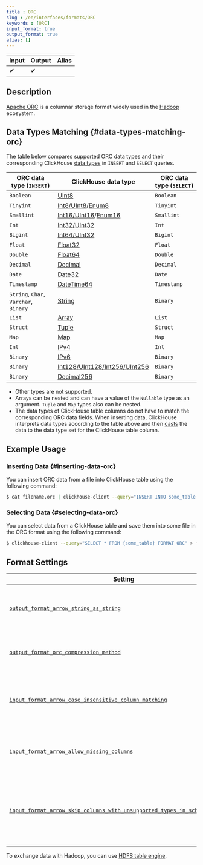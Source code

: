 ```yaml
---
title : ORC
slug : /en/interfaces/formats/ORC
keywords : [ORC]
input_format: true
output_format: true
alias: []
---
```


| Input | Output | Alias |
|-------|--------|-------|
| ✔     | ✔      |       |

## Description

[Apache ORC](https://orc.apache.org/) is a columnar storage format widely used in the [Hadoop](https://hadoop.apache.org/) ecosystem.

## Data Types Matching {#data-types-matching-orc}

The table below compares supported ORC data types and their corresponding ClickHouse [data types](/docs/en/sql-reference/data-types/index.md) in `INSERT` and `SELECT` queries.

| ORC data type (`INSERT`)              | ClickHouse data type                                                                                              | ORC data type (`SELECT`) |
|---------------------------------------|-------------------------------------------------------------------------------------------------------------------|--------------------------|
| `Boolean`                             | [UInt8](/docs/en/sql-reference/data-types/int-uint.md)                                                            | `Boolean`                |
| `Tinyint`                             | [Int8/UInt8](/docs/en/sql-reference/data-types/int-uint.md)/[Enum8](/docs/en/sql-reference/data-types/enum.md)    | `Tinyint`                |
| `Smallint`                            | [Int16/UInt16](/docs/en/sql-reference/data-types/int-uint.md)/[Enum16](/docs/en/sql-reference/data-types/enum.md) | `Smallint`               |
| `Int`                                 | [Int32/UInt32](/docs/en/sql-reference/data-types/int-uint.md)                                                     | `Int`                    |
| `Bigint`                              | [Int64/UInt32](/docs/en/sql-reference/data-types/int-uint.md)                                                     | `Bigint`                 |
| `Float`                               | [Float32](/docs/en/sql-reference/data-types/float.md)                                                             | `Float`                  |
| `Double`                              | [Float64](/docs/en/sql-reference/data-types/float.md)                                                             | `Double`                 |
| `Decimal`                             | [Decimal](/docs/en/sql-reference/data-types/decimal.md)                                                           | `Decimal`                |
| `Date`                                | [Date32](/docs/en/sql-reference/data-types/date32.md)                                                             | `Date`                   |
| `Timestamp`                           | [DateTime64](/docs/en/sql-reference/data-types/datetime64.md)                                                     | `Timestamp`              |
| `String`, `Char`, `Varchar`, `Binary` | [String](/docs/en/sql-reference/data-types/string.md)                                                             | `Binary`                 |
| `List`                                | [Array](/docs/en/sql-reference/data-types/array.md)                                                               | `List`                   |
| `Struct`                              | [Tuple](/docs/en/sql-reference/data-types/tuple.md)                                                               | `Struct`                 |
| `Map`                                 | [Map](/docs/en/sql-reference/data-types/map.md)                                                                   | `Map`                    |
| `Int`                                 | [IPv4](/docs/en/sql-reference/data-types/int-uint.md)                                                             | `Int`                    |
| `Binary`                              | [IPv6](/docs/en/sql-reference/data-types/ipv6.md)                                                                 | `Binary`                 |
| `Binary`                              | [Int128/UInt128/Int256/UInt256](/docs/en/sql-reference/data-types/int-uint.md)                                    | `Binary`                 |
| `Binary`                              | [Decimal256](/docs/en/sql-reference/data-types/decimal.md)                                                        | `Binary`                 |

- Other types are not supported.
- Arrays can be nested and can have a value of the `Nullable` type as an argument. `Tuple` and `Map` types also can be nested.
- The data types of ClickHouse table columns do not have to match the corresponding ORC data fields. When inserting data, ClickHouse interprets data types according to the table above and then [casts](/docs/en/sql-reference/functions/type-conversion-functions.md/#type_conversion_function-cast) the data to the data type set for the ClickHouse table column.

## Example Usage

### Inserting Data {#inserting-data-orc}

You can insert ORC data from a file into ClickHouse table using the following command:

```bash
$ cat filename.orc | clickhouse-client --query="INSERT INTO some_table FORMAT ORC"
```

### Selecting Data {#selecting-data-orc}

You can select data from a ClickHouse table and save them into some file in the ORC format using the following command:

```bash
$ clickhouse-client --query="SELECT * FROM {some_table} FORMAT ORC" > {filename.orc}
```

## Format Settings

| Setting                                                                                                                                                                                                      | Description                                                                            | Default |
|--------------------------------------------------------------------------------------------------------------------------------------------------------------------------------------------------------------|----------------------------------------------------------------------------------------|---------|
| [`output_format_arrow_string_as_string`](/docs/en/operations/settings/settings-formats.md/#output_format_arrow_string_as_string)                                                                             | Use Arrow String type instead of Binary for String columns.                            | `false` |
| [`output_format_orc_compression_method`](/docs/en/operations/settings/settings-formats.md/#output_format_orc_compression_method)                                                                             | Compression method used in output ORC format. Default value                            | `none`  |
| [`input_format_arrow_case_insensitive_column_matching`](/docs/en/operations/settings/settings-formats.md/#input_format_arrow_case_insensitive_column_matching)                                               | Ignore case when matching Arrow columns with ClickHouse columns.                       | `false` |
| [`input_format_arrow_allow_missing_columns`](/docs/en/operations/settings/settings-formats.md/#input_format_arrow_allow_missing_columns)                                                                     | Allow missing columns while reading Arrow data.                                        | `false` |
| [`input_format_arrow_skip_columns_with_unsupported_types_in_schema_inference`](/docs/en/operations/settings/settings-formats.md/#input_format_arrow_skip_columns_with_unsupported_types_in_schema_inference) | Allow skipping columns with unsupported types while schema inference for Arrow format. | `false` |

To exchange data with Hadoop, you can use [HDFS table engine](/docs/en/engines/table-engines/integrations/hdfs.md).



